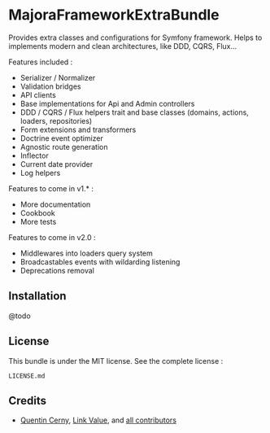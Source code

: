 # MajoraFrameworkExtraBundle
Provides extra classes and configurations for Symfony framework.
Helps to implements modern and clean architectures, like DDD, CQRS, Flux...

Features included :

* Serializer / Normalizer
* Validation bridges
* API clients
* Base implementations for Api and Admin controllers
* DDD / CQRS / Flux helpers trait and base classes (domains, actions, loaders, repositories)
* Form extensions and transformers
* Doctrine event optimizer
* Agnostic route generation
* Inflector
* Current date provider
* Log helpers

Features to come in v1.* :

* More documentation
* Cookbook
* More tests

Features to come in v2.0 :

* Middlewares into loaders query system
* Broadcastables events with wildarding listening
* Deprecations removal

## Installation

@todo

## License

This bundle is under the MIT license. See the complete license :

    LICENSE.md

## Credits

- [Quentin Cerny](https://github.com/Nyxis), [Link Value](http://link-value.fr/), and [all contributors](https://github.com/LinkValue/MajoraFrameworkExtraBundle/graphs/contributors)
